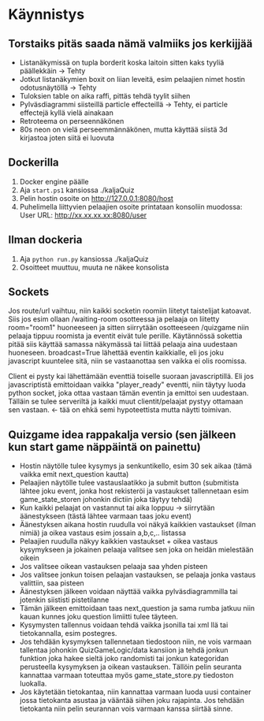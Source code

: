 # Käynnistys

## Torstaiks pitäs saada nämä valmiiks jos kerkijjää
* Listanäkymissä on tupla borderit koska laitoin sitten kaks tyyliä päällekkäin -> Tehty
* Jotkut listanäkymien boxit on liian leveitä, esim pelaajien nimet hostin odotusnäytöllä -> Tehty
* Tuloksien table on aika raffi, pittäs tehdä tyylit siihen
* Pylväsdiagrammi siisteillä particle effecteillä -> Tehty, ei particle effectejä kyllä vielä ainakaan
* Retroteema on perseennäkönen
* 80s neon on vielä perseemmännäkönen, mutta käyttää siistä 3d kirjastoa joten siitä ei luovuta

## Dockerilla
1. Docker engine päälle
2. Aja `start.ps1` kansiossa ./kaljaQuiz
3. Pelin hostin osoite on http://127.0.0.1:8080/host
4. Puhelimella liittyvien pelaajien osoite printataan konsoliin muodossa: User URL: http://xx.xx.xx.xx:8080/user

## Ilman dockeria
1. Aja `python run.py` kansiossa ./kaljaQuiz
2. Osoitteet muuttuu, muuta ne näkee konsolista

## Sockets
Jos route/url vaihtuu, niin kaikki socketin roomiin liitetyt taistelijat katoavat.
Siis jos esim ollaan /waiting-room osotteessa ja pelaaja on liitetty room="room1" huoneeseen ja sitten siirrytään osotteeseen /quizgame niin pelaaja tippuu roomista ja
eventit eivät tule perille. Käytännössä sokettia pitää siis käyttää samassa näkymässä
tai liittää pelaaja aina uudestaan huoneseen. broadcast=True lähettää eventin kaikkialle, eli jos joku javascript kuuntelee sitä, niin se vastaanottaa sen vaikka ei olis roomissa.

Client ei pysty kai lähettämään eventtiä toiselle suoraan javascriptillä. Eli jos javascriptistä emittoidaan vaikka "player_ready" eventti, niin täytyy luoda python socket, joka ottaa vastaan tämän eventin ja emittoi sen uudestaan. Tälläin se tulee serveriltä ja kaikki muut clientit/pelaajat pystyy ottamaan sen vastaan. <- tää on ehkä semi hypoteettista mutta näytti toimivan.

## Quizgame idea rappakalja versio (sen jälkeen kun start game näppäintä on painettu)
- Hostin näytölle tulee kysymys ja senkuntikello, esim 30 sek aikaa (tämä vaikka emit next_question kautta)
- Pelaajien näytölle tulee vastauslaatikko ja submit button (submitista lähtee joku event, jonka host rekisteröi ja vastaukset tallennetaan esim game_state_storen johonkin dictiin joka täytyy tehdä)
- Kun kaikki pelaajat on vastannut tai aika loppuu -> siirrytään äänestykseen (tästä lähtee varmaan taas joku event)
- Äänestyksen aikana hostin ruudulla voi näkyä kaikkien vastaukset (ilman nimiä) ja oikea vastaus esim jossain a,b,c,.. listassa
- Pelaajien ruudulla näkyy kaikkien vastaukset + oikea vastaus kysymykseen ja jokainen pelaaja valitsee sen joka on heidän mielestään oikein
- Jos valitsee oikean vastauksen pelaaja saa yhden pisteen
- Jos valitsee jonkun toisen pelaajan vastauksen, se pelaaja jonka vastaus valittiin, saa pisteen
- Äänestyksen jälkeen voidaan näyttää vaikka pylväsdiagrammilla tai jotenkin siististi pistetilanne
- Tämän jälkeen emittoidaan taas next_question ja sama rumba jatkuu niin kauan kunnes joku question limiitti tulee täyteen.
- Kysymysten tallennus voidaan tehdä vaikka jsonilla tai xml llä tai tietokannalla, esim postegres.
- Jos tehdään kysymyksen tallennetaan tiedostoon niin, ne vois varmaan tallentaa johonkin QuizGameLogic/data kansiion ja tehdä jonkun funktion joka hakee sieltä joko randomisti tai jonkun kategoridan perusteella kysymyksen ja oikean vastauksen. Tällöin pelin seuranta kannattaa varmaan toteuttaa myös game_state_store.py tiedoston luokalla.
- Jos käytetään tietokantaa, niin kannattaa varmaan luoda uusi container jossa tietokanta asustaa ja vääntää siihen joku rajapinta. Jos tehdään tietokanta niin pelin seurannan vois varmaan kanssa siirtää sinne.
